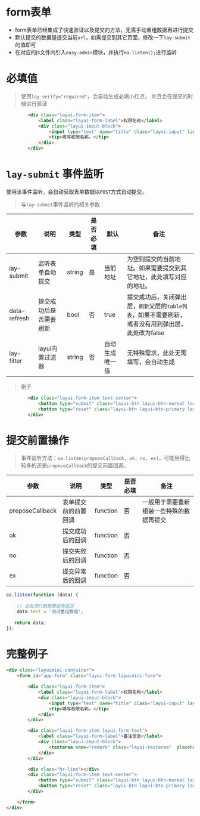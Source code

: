 # form表单

* form表单已经集成了快速验证以及提交的方法，无需手动重组数据再进行提交
* 默认提交的数据是提交当前`url`，如需提交到其它页面，修改一下`lay-submit`的值即可
* 在对应的js文件内引入`easy-admin`模块，并执行`ea.listen();`进行监听

# 必填值

> 使用`lay-verify="required"`，会自动生成必填小红点， 并且会在提交的时候进行验证

```html
        <div class="layui-form-item">
            <label class="layui-form-label">权限名称</label>
            <div class="layui-input-block">
                <input type="text" name="title" class="layui-input" lay-verify="required" placeholder="请输入权限名称" value="">
                <tip>填写权限名称。</tip>
            </div>
        </div>
```

# `lay-submit` 事件监听

使用该事件监听，会自动获取表单数据以`POST`方式自动提交。

>与`lay-submit`事件监听的相关参数：

| 参数 | 说明 | 类型 | 是否必填| 默认 | 备注|
| --- | --- | --- |--- | --- |--- |
| lay-submit | 监听表单自动提交 | string | 是 | 当前地址 | 为空则提交的当前地址。如果需要提交到其它地址，此处填写对应的地址。 |
| data-refresh | 提交成功后是否需要刷新 | bool | 否 |  true |  提交成功后，关闭弹出层，`刷新`父层的`table列表`，如果不需要刷新，或者没有用到弹出层，此处改为false |
| lay-filter | layui内置过滤器 | string | 否 | 自动生成唯一值 |  无特殊需求，此处无需填写，会自动生成 |

> 例子

```html
        <div class="layui-form-item text-center">
            <button type="submit" class="layui-btn layui-btn-normal layui-btn-sm" lay-submit>确认</button>
            <button type="reset" class="layui-btn layui-btn-primary layui-btn-sm">重置</button>
        </div>
```

# 提交前置操作

> 事件监听方法：`ea.listen(preposeCallback, ok, no, ex)`，可能用得比较多的还是`preposeCallback`的提交前置回调。

| 参数 | 说明 | 类型 | 是否必填 | 备注|
| --- | --- | --- |--- | --- |
| preposeCallback | 表单提交前的前置回调 | function | 否 | 一般用于需要重新组装一些特殊的数据再提交  |
| ok | 提交成功后的回调 | function | 否 | |
| no | 提交失败后的回调 | function | 否 | |
| ex | 提交异常后的回调 | function | 否 | |

```js
ea.listen(function (data) {
    
    // 此处进行数据重组再返回
    data.test = '测试重组数据';
    
   return data;
});
```


# 完整例子

```html
<div class="layuimini-container">
    <form id="app-form" class="layui-form layuimini-form">

        <div class="layui-form-item">
            <label class="layui-form-label">权限名称</label>
            <div class="layui-input-block">
                <input type="text" name="title" class="layui-input" lay-verify="required" placeholder="请输入权限名称" value="">
                <tip>填写权限名称。</tip>
            </div>
        </div>

        <div class="layui-form-item layui-form-text">
            <label class="layui-form-label">备注信息</label>
            <div class="layui-input-block">
                <textarea name="remark" class="layui-textarea"  placeholder="请输入备注信息"></textarea>
            </div>
        </div>

        <div class="hr-line"></div>
        <div class="layui-form-item text-center">
            <button type="submit" class="layui-btn layui-btn-normal layui-btn-sm" lay-submit>确认</button>
            <button type="reset" class="layui-btn layui-btn-primary layui-btn-sm">重置</button>
        </div>

    </form>
</div>
```